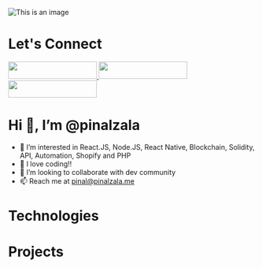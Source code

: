 
![This is an image](https://pinalzala.me/images/PinalSoftwareEngineer.png)
#  Let's Connect
<p align=center">
  <a href="http://pinalzala.me/" target="_blank"><img src="https://pinalzala.me/images/websitepinalzala.png" width="180" height="35" /> </a>
  <a href="https://www.linkedin.com/in/pinalzala/" target="_blank"><img src="https://pinalzala.me/images/linkdinpinalzala.png" width="180" height="35" />     <a/>
  <a href="https://twitter.com/ZalaPinal"><img src="https://pinalzala.me/images/twitterpinalzala2.png" width="180" height="35" /> </a>
</p>




#   Hi 👋, I’m @pinalzala
- 👀 I’m interested in React.JS, Node.JS, React Native, Blockchain, Solidity, API, Automation, Shopify and PHP
- 🌱 I love coding!!
- 💞️ I’m looking to collaborate with dev community
- 📫 Reach me at pinal@pinalzala.me

# Technologies

#   Projects 



<!---
pinalzala/pinalzala is a ✨ special ✨ repository because its `README.md` (this file) appears on your GitHub profile.
You can click the Preview link to take a look at your changes.
--->

